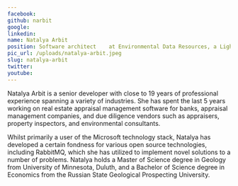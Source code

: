 ```yaml
---
facebook: 
github: narbit
google: 
linkedin: 
name: Natalya Arbit
position: Software architect	at Environmental Data Resources, a Lightbox Company
pic_url: /uploads/natalya-arbit.jpeg
slug: natalya-arbit
twitter: 
youtube: 
---
```

Natalya Arbit is a senior developer with close to 19 years of professional experience spanning a variety of industries. She has spent the last 5 years working on real estate appraisal management software for banks, appraisal management companies, and due diligence vendors such as appraisers, property inspectors, and environmental consultants. 

Whilst primarily a user of the Microsoft technology stack, Natalya has developed a certain fondness for various open source technologies, including RabbitMQ, which she has utilized to implement novel solutions to a number of problems. Natalya holds a Master of Science degree in Geology from University of Minnesota, Duluth, and a Bachelor of Science degree in Economics from the Russian State Geological Prospecting University.
